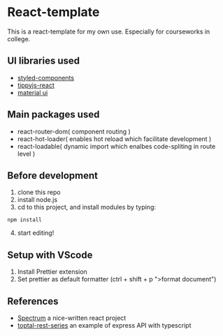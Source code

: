 # React-template

This is a react-template for my own use.
Especially for courseworks in college.

## UI libraries used

- [styled-components](https://github.com/styled-components/styled-components)
- [tippyjs-react](https://github.com/atomiks/tippyjs-react)
- [material ui](https://material-ui.com/)

## Main packages used

- react-router-dom( component routing )
- react-hot-loader( enables hot reload which facilitate development )
- react-loadable( dynamic import which enalbes code-spliting in route level )

## Before development

1. clone this repo
2. install node.js
3. cd to this project, and install modules by typing:

```
npm install
```

4. start editing!

## Setup with VScode

1. Install Prettier extension
2. Set prettier as default formatter (ctrl + shift + p ">format document")

## References

- [Spectrum](https://github.com/withspectrum/spectrum) a nice-written react project
- [toptal-rest-series](https://github.com/makinhs/toptal-rest-series) an example of express API with typescript
